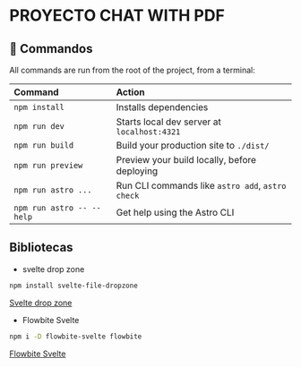 # PROYECTO CHAT WITH PDF

## 🧞 Commandos

All commands are run from the root of the project, from a terminal:

| Command                   | Action                                           |
| :------------------------ | :----------------------------------------------- |
| `npm install`             | Installs dependencies                            |
| `npm run dev`             | Starts local dev server at `localhost:4321`      |
| `npm run build`           | Build your production site to `./dist/`          |
| `npm run preview`         | Preview your build locally, before deploying     |
| `npm run astro ...`       | Run CLI commands like `astro add`, `astro check` |
| `npm run astro -- --help` | Get help using the Astro CLI                     |


## Bibliotecas

- svelte drop zone 
```bash 
npm install svelte-file-dropzone
```
[Svelte drop zone](https://www.npmjs.com/package/svelte-file-dropzone)


- Flowbite Svelte
```bash 
npm i -D flowbite-svelte flowbite
```
[Flowbite Svelte](https://flowbite-svelte.com/docs/pages/quickstart)